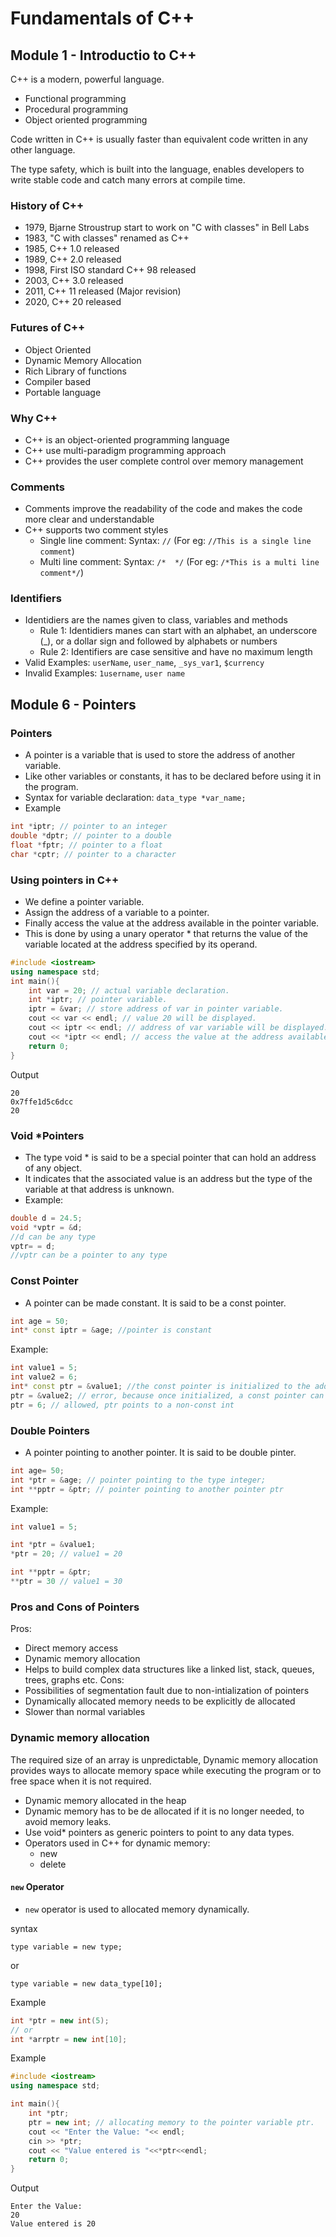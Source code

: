 # Fundamentals of C++

## Module 1 - Introductio to C++

C++ is a modern, powerful language.

- Functional programming
- Procedural programming
- Object oriented programming

Code written in C++ is usually faster than equivalent code written in any other language.

The type safety, which is built into the language, enables developers to write stable code and catch many errors at compile time.

### History of C++

- 1979, Bjarne Stroustrup start to work on "C with classes" in Bell Labs
- 1983, "C with classes" renamed as C++
- 1985, C++ 1.0 released
- 1989, C++ 2.0 released
- 1998, First ISO standard C++ 98 released
- 2003, C++ 3.0 released
- 2011, C++ 11 released (Major revision)
- 2020, C++ 20 released

### Futures of C++

- Object Oriented
- Dynamic Memory Allocation
- Rich Library of functions
- Compiler based
- Portable language

### Why C++

- C++ is an object-oriented programming language
- C++ use multi-paradigm programming approach
- C++ provides the user complete control over memory management

### Comments

- Comments improve the readability of the code and makes the code more clear and understandable
- C++ supports two comment styles
    + Single line comment: Syntax: ```//``` (For eg: ```//This is a single line comment```)
    + Multi line comment: Syntax: ```/*  */``` (For eg: ```/*This is a multi line comment*/```)
    
### Identifiers

- Identidiers are the names given to class, variables and methods
    + Rule 1: Identidiers manes can start with an alphabet, an underscore (_), or a dollar sign and followed by alphabets or numbers
    + Rule 2: Identifiers are case sensitive and have no maximum length
- Valid Examples: `userName`, `user_name`, `_sys_var1`, `$currency`
- Invalid Examples: `1username`, `user name`

## Module 6 - Pointers

### Pointers

- A pointer is a variable that is used to store the address of another variable.
- Like other variables or constants, it has to be declared before using it in the program.
- Syntax for variable declaration: ```data_type *var_name;```
- Example

```C++ 
int *iptr; // pointer to an integer
double *dptr; // pointer to a double
float *fptr; // pointer to a float
char *cptr; // pointer to a character
```

### Using pointers in C++

- We define a pointer variable.
- Assign the address of a variable to a pointer.
- Finally access the value at the address available in the pointer variable.
- This is done by using a unary operator * that returns the value of the variable located at the address specified by its operand.
                    
```C++
#include <iostream>
using namespace std;
int main(){
    int var = 20; // actual variable declaration.
    int *iptr; // pointer variable.
    iptr = &var; // store address of var in pointer variable.
    cout << var << endl; // value 20 will be displayed.
    cout << iptr << endl; // address of var variable will be displayed.
    cout << *iptr << endl; // access the value at the address available in the pointer variable.
    return 0;
}
```

Output

```
20
0x7ffe1d5c6dcc
20
```

### Void *Pointers

- The type void * is said to be a special pointer that can hold an address of any object.
- It indicates that the associated value is an address but the type of the variable at that address is unknown.
- Example:

```C++
double d = 24.5;
void *vptr = &d;
//d can be any type
vptr= = d;
//vptr can be a pointer to any type
```

### Const Pointer

- A pointer can be made constant. It is said to be a const pointer.

```C++
int age = 50;
int* const iptr = &age; //pointer is constant
```

Example:

```C++
int value1 = 5;
int value2 = 6;
int* const ptr = &value1; //the const pointer is initialized to the address of value1
ptr = &value2; // error, because once initialized, a const pointer can not be changed.
ptr = 6; // allowed, ptr points to a non-const int
```
### Double Pointers

- A pointer pointing to another pointer. It is said to be double pinter.

```C++
int age= 50;
int *ptr = &age; // pointer pointing to the type integer;
int **pptr = &ptr; // pointer pointing to another pointer ptr
```

Example:

```C++
int value1 = 5;

int *ptr = &value1;
*ptr = 20; // value1 = 20

int **pptr = &ptr;
**ptr = 30 // value1 = 30
```

### Pros and Cons of Pointers

Pros:
- Direct memory access
- Dynamic memory allocation
- Helps to build complex data structures like a linked list, stack, queues, trees, graphs etc.
Cons:
- Possibilities of segmentation fault due to non-intialization of pointers
- Dynamically allocated memory needs to be explicitly de allocated
- Slower than normal variables

### Dynamic memory allocation

The required size of an array is unpredictable, Dynamic memory allocation provides ways to allocate memory space while executing the program or to free space when it is not required.
- Dynamic memory allocated in the heap
- Dynamic memory has to be de allocated if it is no longer needed, to avoid memory leaks.
- Use void* pointers as generic pointers to point to any data types.
- Operators used in C++ for dynamic memory:
    + new
    + delete

#### ```new``` Operator

- ```new``` operator is used to allocated memory dynamically.

syntax

``` type variable = new type; ```

or

``` type variable = new data_type[10]; ```

Example

```C++
int *ptr = new int(5);
// or
int *arrptr = new int[10];
```

Example

```C++
#include <iostream>
using namespace std;

int main(){
    int *ptr;
    ptr = new int; // allocating memory to the pointer variable ptr.
    cout << "Enter the Value: "<< endl;
    cin >> *ptr;
    cout << "Value entered is "<<*ptr<<endl;
    return 0;
}
```
Output
```
Enter the Value:
20
Value entered is 20
```


